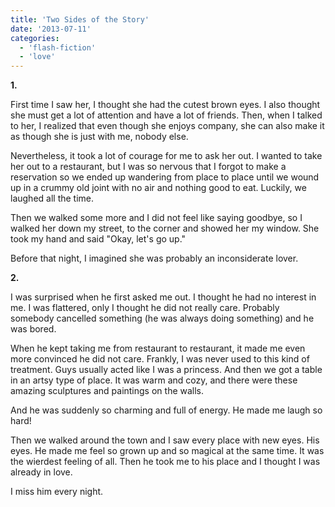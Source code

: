 ```yaml
---
title: 'Two Sides of the Story'
date: '2013-07-11'
categories:
  - 'flash-fiction'
  - 'love'
---
```


**1.**

First time I saw her, I thought she had the cutest brown eyes. I also thought
she must get a lot of attention and have a lot of friends. Then, when I talked
to her, I realized that even though she enjoys company, she can also make it as
though she is just with me, nobody else.

Nevertheless, it took a lot of courage for me to ask her out. I wanted to take
her out to a restaurant, but I was so nervous that I forgot to make a
reservation so we ended up wandering from place to place until we wound up in a
crummy old joint with no air and nothing good to eat. Luckily, we laughed all
the time.

Then we walked some more and I did not feel like saying goodbye, so I walked her
down my street, to the corner and showed her my window. She took my hand and
said "Okay, let's go up."

Before that night, I imagined she was probably an inconsiderate lover.

**2.**

I was surprised when he first asked me out. I thought he had no interest in me.
I was flattered, only I thought he did not really care. Probably somebody
cancelled something (he was always doing something) and he was bored.

When he kept taking me from restaurant to restaurant, it made me even more
convinced he did not care. Frankly, I was never used to this kind of treatment.
Guys usually acted like I was a princess. And then we got a table in an artsy
type of place. It was warm and cozy, and there were these amazing sculptures and
paintings on the walls.

And he was suddenly so charming and full of energy. He made me laugh so hard!

Then we walked around the town and I saw every place with new eyes. His eyes. He
made me feel so grown up and so magical at the same time. It was the wierdest
feeling of all. Then he took me to his place and I thought I was already in
love.

I miss him every night.
